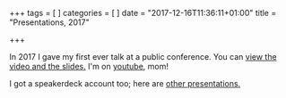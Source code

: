 +++
tags = [
]
categories = [
]
date = "2017-12-16T11:36:11+01:00"
title = "Presentations, 2017"

+++

In 2017 I gave my first ever talk at a public conference.
You can [view the video and the slides.](https://www.dotconferences.com/2017/11/jaime-silvela-handling-slow-requests-in-your-go-web-server)
I'm on [youtube](https://youtu.be/0qKqVSvB1G0), mom!

I got a speakerdeck account too; here are [other presentations.](https://speakerdeck.com/jsilvela)

